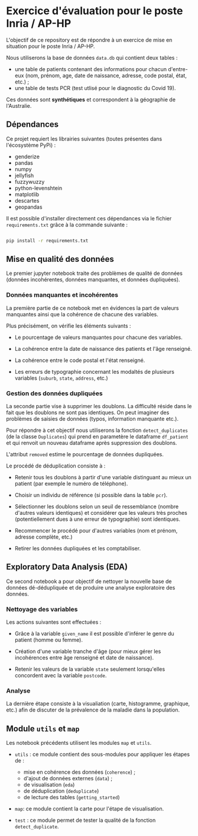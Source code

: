 # Exercice d'évaluation pour le poste Inria / AP-HP

L'objectif de ce repository est de répondre à un exercice de mise en situation pour le poste Inria / AP-HP.

Nous utiliserons la base de données `data.db` qui contient deux tables : 
- une table de patients contenant des informations pour chacun d'entre-eux (nom, prénom, age, date de naissance, adresse, code postal, état, etc.) ;
- une table de tests PCR (test utlisé pour le diagnostic du Covid 19).

Ces données sont **synthétiques** et correspondent à la géographie de l'Australie.

## Dépendances

Ce projet requiert les librairies suivantes (toutes présentes dans l'écosystème PyPi) : 

- genderize
- pandas
- numpy
- jellyfish
- fuzzywuzzy
- python-levenshtein
- matplotlib
- descartes
- geopandas

Il est possible d'installer directement ces dépendances via le fichier `requirements.txt` grâce à la commande suivante :

```bash

pip install -r requirements.txt

```

## Mise en qualité des données 

Le premier jupyter notebook traite des problèmes
de qualité de données (données incohérentes, données manquantes, et données dupliquées).


### Données manquantes et incohérentes

La première partie de ce notebook met en évidences la part de valeurs manquantes ainsi que la cohérence de chacune des variables.

Plus précisément, on vérifie les éléments suivants :

- Le pourcentage de valeurs manquantes pour chacune des variables.

- La cohérence entre la date de naissance des patients et l'âge renseigné.

- La cohérence entre le code postal et l'état renseigné.

- Les erreurs de typographie concernant les modaltés de plusieurs variables (`suburb`, `state`, `address`, etc.)


### Gestion des données dupliquées

La seconde partie vise à supprimer les doublons. La difficulté réside dans le fait que les doublons ne sont pas identiques. On peut imaginer des problèmes de saisies de données (typos, information manquante etc.).

Pour répondre à cet objectif nous utiliserons la fonction `detect_duplicates` (de la classe `Duplicates`) qui prend
en parametère le dataframe `df_patient` et qui renvoit
un nouveau dataframe après suppression des doublons. 

L'attribut `removed` estime le pourcentage de données dupliquées.

Le procédé de déduplication consiste à : 

- Retenir tous les doublons à partir d'une variable distinguant au mieux un patient (par exemple le numéro de téléphone).

- Choisir un individu de référence (si possible dans la table `pcr`).

- Sélectionner les doublons selon un seuil de ressemblance (nombre d'autres valeurs identiques) et considérer que les valeurs très proches (potentiellement dues à une erreur de typographie) sont identiques.

- Recommencer le procédé pour d'autres variables (nom et prénom, adresse complète, etc.)

- Retirer les données dupliquées et les comptabiliser.


## Exploratory Data Analysis (EDA)

Ce second notebook a pour objectif de nettoyer la nouvelle base de données dé-dédupliquée et de produire une analyse exploratoire des données.

### Nettoyage des variables

Les actions suivantes sont effectuées :

- Grâce à la variable `given_name` il est possible d'inférer le genre du patient (homme ou femme).


- Création d'une variable tranche d'âge (pour mieux gérer les incohérences entre âge renseigné et date de naissance).

- Retenir les valeurs de la variable `state` seulement lorsqu'elles concordent avec la variable `postcode`.

### Analyse

La dernière étape consiste à la visualiation (carte, histogramme, graphique, etc.) afin de discuter de la prévalence de la maladie
dans la population.


## Module `utils` et `map`


Les notebook précédents utilisent les modules `map` et `utils`.

- `utils` : ce module contient des sous-modules pour appliquer les étapes de :

    - mise en cohérence des données (`coherence`) ;
    - d'ajout de données externes (`data`) ;
    - de visualisation (`eda`)
    - de déduplication (`deduplicate`)
    - de lecture des tables (`getting_started`)

- `map`: ce module contient la carte pour l'étape de visualisation.

- `test` : ce module permet de tester la qualité de la fonction `detect_duplicate`.

